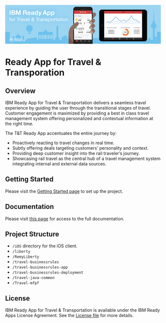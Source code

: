 ![](README_assets/banner.png)
# Ready App for Travel & Transporation

## Overview

IBM Ready App for Travel & Transportation delivers a seamless travel experience by guiding the user through the transitional stages of travel. Customer engagement is maximized by providing a best in class travel management system offering personalized and contextual information at the right time. 

The T&T Ready App accentuates the entire journey by:

* Proactively reacting to travel changes in real time.
* Subtly offering deals targeting customers’ personality and context.
* Providing deep customer insight into the rail traveler’s journey.
* Showcasing rail travel as the central hub of a travel management system integrating internal and external data sources.

## Getting Started

Please visit the [Getting Started page](http://lexdcy040194.ecloud.edst.ibm.com/travel_1_0_0/getting_started) to set up the project.

## Documentation

Please visit [this page](http://lexdcy040194.ecloud.edst.ibm.com/travel_1_0_0/home) for access to the full documentation.

## Project Structure

* `/iOS`        directory for the iOS client.
* `/liberty`     
* `/RemyLiberty` 
* `/travel-businessrules`
* `/travel-businessrules-app`
* `/travel-businessrules-deployment`
* `/travel-java-common`
* `/Travel-mfpf`    

## License

IBM Ready App for Travel & Transportation is available under the IBM Ready Apps License Agreement. See the [License file](https://github.com/IBM-MIL/IBM-Ready-App-for-Travel/blob/master/License.txt) for more details.